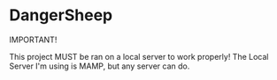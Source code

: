 # DangerSheep

IMPORTANT!

This project MUST be ran on a local server to work properly!
The Local Server I'm using is MAMP, but any server can do.
